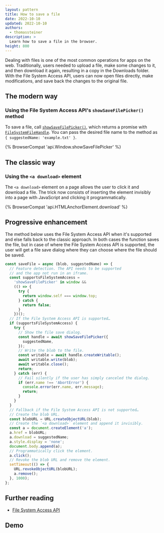 ```yaml
---
layout: pattern
title: How to save a file
date: 2022-10-10
updated: 2022-10-10
authors:
  - thomassteiner
description: >
  Learn how to save a file in the browser.
height: 800
---
```


Dealing with files is one of the most common operations for apps on the web.
Traditionally, users needed to upload a file, make some changes to it, and then
download it again, resulting in a copy in the Downloads folder.
With the File System Access API, users can now open files
directly, make modifications, and save back the changes to the original file.

## The modern way

### Using the File System Access API's `showSaveFilePicker()` method

To save a file, call
[`showSaveFilePicker()`](https://developer.mozilla.org/docs/Web/API/Window/showSaveFilePicker),
which returns a promise with [`FileSystemFileHandle`](https://developer.mozilla.org/docs/Web/API/FileSystemFileHandle). You can pass the desired file name to the method as `{ suggestedName: 'example.txt' }`.

{% BrowserCompat 'api.Window.showSaveFilePicker' %}

## The classic way

### Using the `<a download>` element

The `<a download>` element on a page allows the user to click it and download
a file. The trick now consists of inserting the element invisibly into a page with JavaScript and clicking it programmatically.

{% BrowserCompat 'api.HTMLAnchorElement.download' %}

## Progressive enhancement

The method below uses the File System Access API when it's supported
and else falls back to the classic approach. In both cases the function
saves the file, but in case of where the File System Access API
is supported, the user will get a file save dialog where they can choose
where the file should be saved.

```js
const saveFile = async (blob, suggestedName) => {
  // Feature detection. The API needs to be supported
  // and the app not run in an iframe.
  const supportsFileSystemAccess =
    'showSaveFilePicker' in window &&
    (() => {
      try {
        return window.self === window.top;
      } catch {
        return false;
      }
    })();
  // If the File System Access API is supported…
  if (supportsFileSystemAccess) {
    try {
      // Show the file save dialog.
      const handle = await showSaveFilePicker({
        suggestedName,
      });
      // Write the blob to the file.
      const writable = await handle.createWritable();
      await writable.write(blob);
      await writable.close();
      return;
    } catch (err) {
      // Fail silently if the user has simply canceled the dialog.
      if (err.name !== 'AbortError') {
        console.error(err.name, err.message);
        return;
      }
    }
  }
  // Fallback if the File System Access API is not supported…
  // Create the blob URL.
  const blobURL = URL.createObjectURL(blob);
  // Create the `<a download>` element and append it invisibly.
  const a = document.createElement('a');
  a.href = blobURL;
  a.download = suggestedName;
  a.style.display = 'none';
  document.body.append(a);
  // Programmatically click the element.
  a.click();
  // Revoke the blob URL and remove the element.
  setTimeout(() => {
    URL.revokeObjectURL(blobURL);
    a.remove();
  }, 1000);
};
```

## Further reading

- [File System Access API](/file-system-access/)

## Demo
